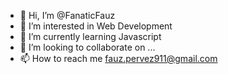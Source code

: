 - 👋 Hi, I’m @FanaticFauz
- 👀 I’m interested in Web Development
- 🌱 I’m currently learning Javascript
- 💞️ I’m looking to collaborate on ...
- 📫 How to reach me fauz.pervez911@gmail.com

<!---
FanaticFauz/FanaticFauz is a ✨ special ✨ repository because its `README.md` (this file) appears on your GitHub profile.
You can click the Preview link to take a look at your changes.
--->
